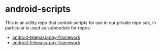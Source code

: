 # android-scripts
This is an utility repo that contain scripts for use in our private repo sdk,
in particular is used as submodule for repos:
* [android-telepass-pay-framework](https://github.com/urbi-mobility/android-telepass-pay-framework)
* [android-telepass-pay-framework](https://github.com/urbi-mobility/android-telepass-pay-framework)

